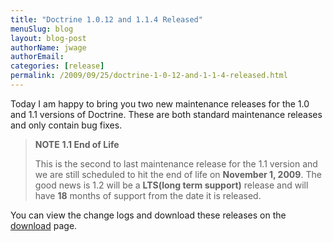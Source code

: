 ```yaml
---
title: "Doctrine 1.0.12 and 1.1.4 Released"
menuSlug: blog
layout: blog-post
authorName: jwage
authorEmail:
categories: [release]
permalink: /2009/09/25/doctrine-1-0-12-and-1-1-4-released.html
---
```

Today I am happy to bring you two new maintenance releases for the 1.0
and 1.1 versions of Doctrine. These are both standard maintenance
releases and only contain bug fixes.

> **NOTE** **1.1 End of Life**
>
> This is the second to last maintenance release for the 1.1 version and
> we are still scheduled to hit the end of life on **November 1, 2009**.
> The good news is 1.2 will be a **LTS(long term support)** release and
> will have **18** months of support from the date it is released.

You can view the change logs and download these releases on the
[download](http://www.doctrine-project.org) page.
